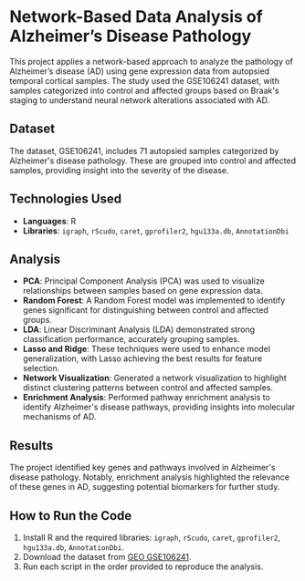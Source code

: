 # Network-Based Data Analysis of Alzheimer’s Disease Pathology

This project applies a network-based approach to analyze the pathology of Alzheimer’s disease (AD) using gene expression data from autopsied temporal cortical samples. The study used the GSE106241 dataset, with samples categorized into control and affected groups based on Braak's staging to understand neural network alterations associated with AD.

## Dataset
The dataset, GSE106241, includes 71 autopsied samples categorized by Alzheimer's disease pathology. These are grouped into control and affected samples, providing insight into the severity of the disease.

## Technologies Used
- **Languages**: R
- **Libraries**: `igraph`, `rScudo`, `caret`, `gprofiler2`, `hgu133a.db`, `AnnotationDbi`

## Analysis
- **PCA**: Principal Component Analysis (PCA) was used to visualize relationships between samples based on gene expression data.
- **Random Forest**: A Random Forest model was implemented to identify genes significant for distinguishing between control and affected groups.
- **LDA**: Linear Discriminant Analysis (LDA) demonstrated strong classification performance, accurately grouping samples.
- **Lasso and Ridge**: These techniques were used to enhance model generalization, with Lasso achieving the best results for feature selection.
- **Network Visualization**: Generated a network visualization to highlight distinct clustering patterns between control and affected samples.
- **Enrichment Analysis**: Performed pathway enrichment analysis to identify Alzheimer's disease pathways, providing insights into molecular mechanisms of AD.

## Results
The project identified key genes and pathways involved in Alzheimer's disease pathology. Notably, enrichment analysis highlighted the relevance of these genes in AD, suggesting potential biomarkers for further study.

## How to Run the Code
1. Install R and the required libraries: `igraph`, `rScudo`, `caret`, `gprofiler2`, `hgu133a.db`, `AnnotationDbi`.
2. Download the dataset from [GEO GSE106241](https://www.ncbi.nlm.nih.gov/geo/query/acc.cgi?acc=GSE106241).
3. Run each script in the order provided to reproduce the analysis.
